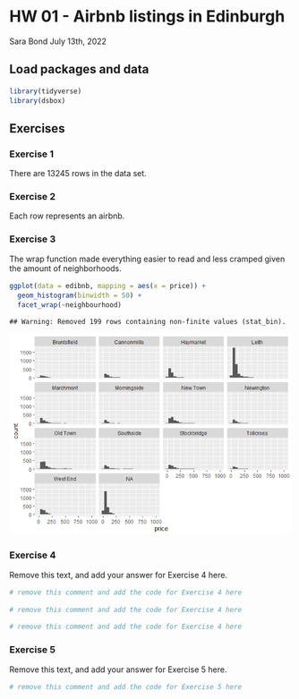 HW 01 - Airbnb listings in Edinburgh
================
Sara Bond
July 13th, 2022

## Load packages and data

``` r
library(tidyverse)
library(dsbox)
```

## Exercises

### Exercise 1

There are 13245 rows in the data set.

### Exercise 2

Each row represents an airbnb.

### Exercise 3

The wrap function made everything easier to read and less cramped given
the amount of neighborhoods.

``` r
ggplot(data = edibnb, mapping = aes(x = price)) +
  geom_histogram(binwidth = 50) +
  facet_wrap(~neighbourhood)
```

    ## Warning: Removed 199 rows containing non-finite values (stat_bin).

![](hw-02_files/figure-gfm/prices-neighbourhoods-1.png)<!-- -->

### Exercise 4

Remove this text, and add your answer for Exercise 4 here.

``` r
# remove this comment and add the code for Exercise 4 here
```

``` r
# remove this comment and add the code for Exercise 4 here
```

``` r
# remove this comment and add the code for Exercise 4 here
```

### Exercise 5

Remove this text, and add your answer for Exercise 5 here.

``` r
# remove this comment and add the code for Exercise 5 here
```
